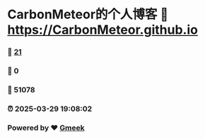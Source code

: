 # CarbonMeteor的个人博客 :link: https://CarbonMeteor.github.io 
### :page_facing_up: [21](https://CarbonMeteor.github.io/tag.html) 
### :speech_balloon: 0 
### :hibiscus: 51078 
### :alarm_clock: 2025-03-29 19:08:02 
### Powered by :heart: [Gmeek](https://github.com/Meekdai/Gmeek)
